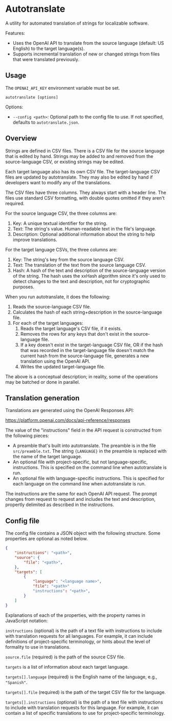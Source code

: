 # Autotranslate

A utility for automated translation of strings for localizable software.

Features:

- Uses the OpenAI API to translate from the source language (default: US English)
  to the target language(s).
- Supports incremental translation of new or changed strings from files that were
  translated previously.

## Usage

The `OPENAI_API_KEY` environment variable must be set.

```
autotranslate [options]
```

Options:

- `--config <path>`: Optional path to the config file to use. If not specified,
  defaults to `autotranslate.json`.

## Overview

Strings are defined in CSV files. There is a CSV file for the source language that
is edited by hand. Strings may be added to and removed from the source-language CSV,
or existing strings may be edited.

Each target language also has its own CSV file. The target-language CSV files are
updated by autotranslate. They may also be edited by hand if developers want to
modify any of the translations.

The CSV files have three columns. They always start with a header line. The files
use standard CSV formatting, with double quotes omitted if they aren't required.

For the source language CSV, the three columns are:

1. Key: A unique textual identifier for the string.
2. Text: The string's value. Human-readable text in the file's language.
3. Description: Optional additional information about the string to help improve
   translations.

For the target language CSVs, the three columns are:

1. Key: The string's key from the source language CSV.
2. Text: The translation of the text from the source language CSV.
3. Hash: A hash of the text and description of the source-language version of
   the string. The hash uses the xxHash algorithm since it's only used to detect
   changes to the text and description, not for cryptographic purposes.

When you run autotranslate, it does the following:

1. Reads the source-language CSV file.
2. Calculates the hash of each string+description in the source-language file.
3. For each of the target languages:
   1. Reads the target language's CSV file, if it exists.
   2. Removes the rows for any keys that don't exist in the source-language file.
   3. If a key doesn't exist in the target-language CSV file, OR if the hash that
      was recorded in the target-language file doesn't match the current hash from
      the source-language file, generates a new translation using the OpenAI API.
   4. Writes the updated target-language file.

The above is a conceptual description; in reality, some of the operations may be
batched or done in parallel.

## Translation generation

Translations are generated using the OpenAI Responses API:

https://platform.openai.com/docs/api-reference/responses

The value of the "instructions" field in the API request is constructed from the
following pieces:

- A preamble that's built into autotranslate. The preamble is in the file
  `src/preamble.txt`. The string `{LANGUAGE}` in the preamble is replaced with
  the name of the target language.
- An optional file with project-specific, but not language-specific, instructions.
  This is specified on the command line when autotranslate is run.
- An optional file with language-specific instructions. This is specified for each
  language on the command line when autotranslate is run.

The instructions are the same for each OpenAI API request. The prompt changes from
request to request and includes the text and description, propertly delimited as
described in the instructions.

## Config file

The config file contains a JSON object with the following structure. Some properties
are optional as noted below.

```json
{
    "instructions": "<path>",
    "source": {
        "file": "<path>",
    },
    "targets": [
        {
            "language": "<language name>",
            "file": "<path>"
            "instructions": "<path>",
        }
    ]
}
```

Explanations of each of the properties, with the property names in JavaScript
notation:

`instructions` (optional) is the path of a text file with instructions to include
with translation requests for all languages. For example, it can include
definitions of project-specific terminology, or hints about the level of
formality to use in translations.

`source.file` (required) is the path of the source CSV file.

`targets` is a list of information about each target language.

`targets[].language` (required) is the English name of the language, e.g.,
`"Spanish"`.

`targets[].file` (required) is the path of the target CSV file for the language.

`targets[].instructions` (optional) is the path of a text file with instructions
to include with translation requests for this language. For example, it can
contain a list of specific translations to use for project-specific terminology.
